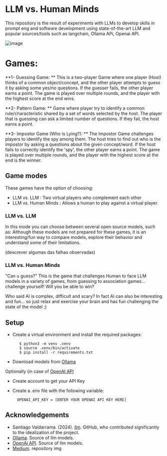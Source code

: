 # LLM vs. Human Minds

This repository is the result of experiments with LLMs to develop skills in prompt eng and software development using state-of-the-art LLM and popular sources/tools such as langchain, Ollama APi, Openai API.

![image](https://github.com/AMfeta99/LLM-vs.-Human-Minds/assets/74252797/fc4107c1-d87f-41fb-9475-67dbc9b453fa)

# Games:
**1- Guessing Game: **
This is a two-player Game where one player (Host) thinks of a common object/concept, and the other player attempts to guess it by asking some yes/no questions. If the guesser fails, the other player earns a point. The game is played over multiple rounds, and the player with the highest score at the end wins.

**2- Pattern Game: **
Game where player try to identify a common rule/characteristic shared by a set of words selected by the host. The player that is guessing can ask a limited number of questions. If they fail, the host earns a point.

**3- Impostor Game (Who is Lying?): **
The Impostor Game challenges players to identify the spy among them. The host tries to find out who is the impostor by asking a questions about the given concept/word. If the host fails to correctly identify the 'spy', the other player earns a point. The game is played over multiple rounds, and the player with the highest score at the end is the winner.


## Game modes
These games have the option of choosing:
- LLM vs. LLM
   : Two virtual players who complement each other
- LLM vs. Human Minds
   : Allows a human to play against a virtual player.

### LLM vs. LLM
In this mode you can choose between several open source models, such as:
Although these models are not prepared for these games, it is an interesting/fun way to compare models, explore their behavior and understand some of their limitations.

(descrever algumas das falhas observadas)

### LLM vs. Human Minds
"Can u guess?" This is the game that challenges Human to face LLM models in a variety of games, from guessing to association games... challenge yourself! Will you be able to win?

Who said AI is complex, difficult and scary? In fact AI can also be interesting and fun...  so just relax and exercise your brain and has fun challenging the state of the model ;)

## Setup
- Create a virtual environment and install the required packages:
  
         $ python3 -m venv .venv
         $ source .venv/bin/activate
         $ pip install -r requirements.txt
- Download models from [Ollama](https://ollama.com/)

Optionally (in case of [OpenAI API](https://openai.com/index/openai-api)
- Create account to get your API Key
- Create a .env file with the following variable:
  
        OPENAI_API_KEY = [ENTER YOUR OPENAI API KEY HERE]



## Acknowledgements
- Santiago Valdarrama. (2024). [llm](https://github.com/svpino/llm/tree/main). GitHub, who contributed significantly to the idealization of the project.
- [Ollama](https://ollama.com/). Source of llm models.
- [OpenAi API](https://openai.com/index/openai-api/). Source of llm models.
- [Medium](https://medium.com/@GPTPlus/ai-in-human-robot-interaction-884ef04bdd88). repository img
